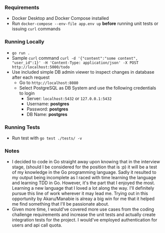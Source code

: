 ### Requirements
- Docker Desktop and Docker Compose installed
- Run `docker-compose --env-file app.env up` **before** running unit tests or issuing `curl` commands

### Running Locally
- `go run .`
- Sample `curl` command `curl -d '{"content":"some content", "user_id":1}' -H 'Content-Type: application/json' -X POST http://localhost:5000/todo`
- Use included simple DB admin viewer to inspect changes in database after each request
  - Go to `http://localhost:8080`
  - Select PostgreSQL as DB System and use the following credentials to login
    - Server: `localhost:5432` or `127.0.0.1:5432`
    - Username: **postgres**
    - Password: **postgres**
    - DB Name: **postgres**
### Running Tests
- Run test with `go test ./tests/ -v`

### Notes
- I decided to code in Go straight away upon knowing that in the interview stage, (should I be considered for the position that is :p) it will be a test of my knowledge in the Go programming language. Sadly it resulted to my output being incomplete as I raced with time learning the language and learning TDD in Go. However, it's the part that I enjoyed the most. Learning a new language that I loved a lot along the way. I'll definitely pursue this line of work wherever it may lead me. Trying out in this opportunity by Akaru/Manabie is alreay a big win for me that it helped me find something that I'll be passionate about.
- Given more time, I would've covered more use cases from the coding challenge requirements and increase the unit tests and actually create integration tests for the project. I would've employed authentication for users and api call quota.